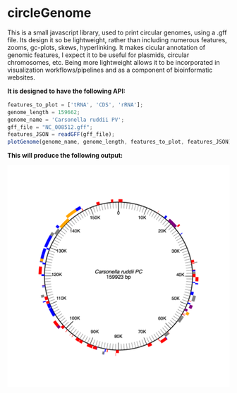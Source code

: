 circleGenome
============

This is a small javascript library, used to print circular genomes, using a .gff file. Its design it so be lightweight, rather than including numerous features, zooms, gc-plots, skews, hyperlinking. It makes cicular annotation of genomic features, I expect it to be useful for plasmids, circular chromosomes, etc. Being more lightweight allows it to be incorporated in visualization workflows/pipelines and as a component of bioinformatic websites.

**It is designed to have the following API:<br>**
```javascript
features_to_plot = ['tRNA', 'CDS', 'rRNA'];
genome_length = 159662;
genome_name = 'Carsonella ruddii PV';
gff_file = "NC_008512.gff";
features_JSON = readGFF(gff_file);
plotGenome(genome_name, genome_length, features_to_plot, features_JSON);
```

**This will produce the following output:**

![alt tag](https://github.com/coreymhudson/circleGenome/blob/master/carsonella_example.png)
          
